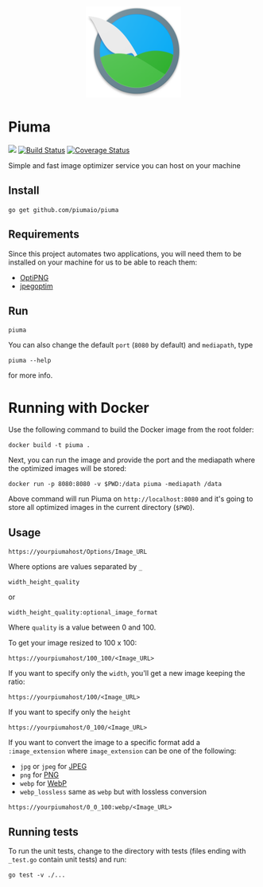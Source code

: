 <p align="center"><img src="https://raw.githubusercontent.com/astagi/mystatics/master/piuma/Piuma_rounded_1.png" width='192' height="183" /></p>


# Piuma    
[![](https://images.microbadger.com/badges/version/piumaio/piuma.svg)](https://microbadger.com/images/piumaio/piuma "Get your own version badge on microbadger.com")
[![Build Status](https://travis-ci.org/piumaio/piuma.svg?branch=master)](https://travis-ci.org/piumaio/piuma) [![Coverage Status](https://img.shields.io/codecov/c/github/piumaio/piuma.svg)](https://codecov.io/gh/piumaio/piuma)


Simple and fast image optimizer service you can host on your machine

## Install

```
go get github.com/piumaio/piuma
```

## Requirements

Since this project automates two applications, you will need them to be installed on your machine for us to be able to reach them:

- [OptiPNG](http://optipng.sourceforge.net/)
- [jpegoptim](https://github.com/tjko/jpegoptim)

## Run

```
piuma
```

You can also change the default `port` (`8080` by default) and `mediapath`, type

```
piuma --help
```

for more info.

# Running with Docker

Use the following command to build the Docker image from the root folder:

```
docker build -t piuma .
```

Next, you can run the image and provide the port and the mediapath where the optimized images will be stored:
```
docker run -p 8080:8080 -v $PWD:/data piuma -mediapath /data
```

Above command will run Piuma on ```http://localhost:8080``` and it's going to store all optimized images in the current directory (```$PWD```).

## Usage

```
https://yourpiumahost/Options/Image_URL
```

Where options are values separated by `_`

```
width_height_quality
```

or

```
width_height_quality:optional_image_format
```

Where `quality` is a value between 0 and 100.

To get your image resized to 100 x 100:

```
https://yourpiumahost/100_100/<Image_URL>
```

If you want to specify only the `width`, you'll get a new image keeping the ratio:

```
https://yourpiumahost/100/<Image_URL>
```

If you want to specify only the `height`

```
https://yourpiumahost/0_100/<Image_URL>
```

If you want to convert the image to a specific format add a `:image_extension` 
where `image_extension` can be one of the following:

* `jpg` or `jpeg` for [JPEG](https://en.wikipedia.org/wiki/JPEG)
* `png` for [PNG](https://en.wikipedia.org/wiki/Portable_Network_Graphics)
* `webp` for [WebP](https://en.wikipedia.org/wiki/WebP)
* `webp_lossless` same as `webp` but with lossless conversion

```
https://yourpiumahost/0_0_100:webp/<Image_URL>
```

## Running tests
To run the unit tests, change to the directory with tests (files ending with ```_test.go``` contain unit tests) and run:

```
go test -v ./...
```
